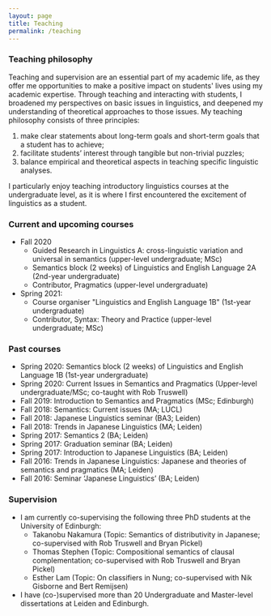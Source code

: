 ```yaml
---
layout: page
title: Teaching
permalink: /teaching
---
```


### Teaching philosophy

Teaching and supervision are an essential part of my academic
life, as they offer me opportunities to make a positive impact on students'
lives using my academic expertise. Through teaching and interacting with
students, I broadened my perspectives on basic issues in linguistics, and
deepened my understanding of theoretical approaches to those issues. My
teaching philosophy consists of three principles:

1. make clear statements about long-term goals and short-term goals that a student has to achieve;
2. facilitate students’ interest through tangible but non-trivial puzzles;
3. balance empirical and theoretical aspects in teaching specific linguistic analyses.

I particularly enjoy teaching introductory linguistics courses at the
undergraduate level, as it is where I first encountered the excitement of
linguistics as a student. 

### Current and upcoming courses


- Fall 2020
    - Guided Research in Linguistics A: cross-linguistic variation and universal in semantics (upper-level undergraduate; MSc)
    - Semantics block (2 weeks) of Linguistics and English Language 2A (2nd-year undergraduate)
    - Contributor, Pragmatics (upper-level undergraduate)
- Spring 2021:
    - Course organiser "Linguistics and English Language 1B" (1st-year undergraduate)
    - Contributor, Syntax: Theory and Practice (upper-level undergraduate; MSc)

### Past courses

- Spring 2020: Semantics block (2 weeks) of Linguistics and English Language 1B (1st-year undergraduate)
- Spring 2020: Current Issues in Semantics and Pragmatics (Upper-level undergraduate/MSc; co-taught with Rob Truswell)
- Fall 2019: Introduction to Semantics and Pragmatics (MSc; Edinburgh)
- Fall 2018: Semantics: Current issues (MA; LUCL)
- Fall 2018: Japanese Linguistics seminar (BA3; Leiden)
- Fall 2018: Trends in Japanese Linguistics (MA; Leiden)
- Spring 2017: Semantics 2 (BA; Leiden)
- Spring 2017: Graduation seminar (BA; Leiden)
- Spring 2017: Introduction to Japanese Linguistics (BA; Leiden)
- Fall 2016: Trends in Japanese Linguistics: Japanese and theories of semantics and pragmatics (MA; Leiden)
- Fall 2016: Seminar ‘Japanese Linguistics’ (BA; Leiden)

### Supervision

- I am currently co-supervising the following three PhD students at the University of Edinburgh:
	- Takanobu Nakamura (Topic: Semantics of distributivity in Japanese; co-supervised with Rob Truswell and Bryan Pickel)
	- Thomas Stephen (Topic: Compositional semantics of clausal complementation; co-supervised with Rob Truswell and Bryan Pickel)
	- Esther Lam (Topic: On classifiers in Nung; co-supervised with Nik Gisborne and Bert Remijsen)
- I have (co-)supervised more than 20 Undergraduate and Master-level dissertations at Leiden and Edinburgh. 


